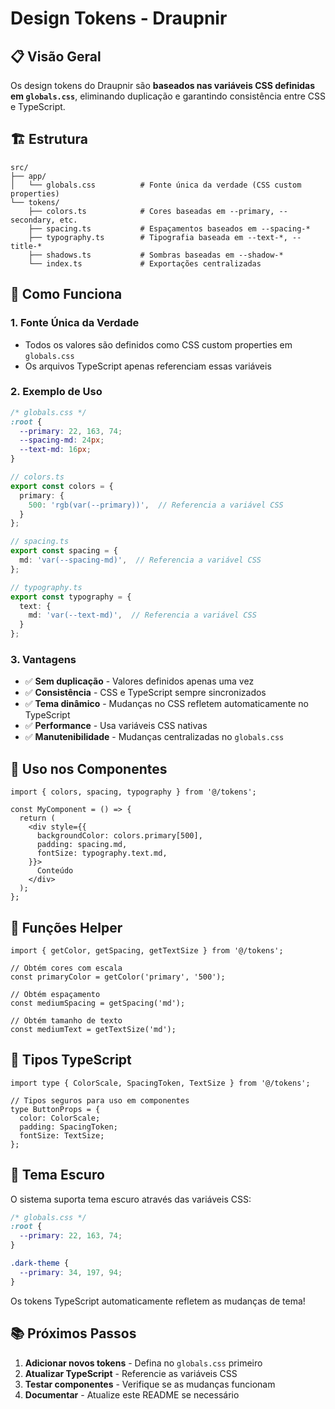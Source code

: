 # Design Tokens - Draupnir

## 📋 Visão Geral

Os design tokens do Draupnir são **baseados nas variáveis CSS definidas em `globals.css`**, eliminando duplicação e garantindo consistência entre CSS e TypeScript.

## 🏗️ Estrutura

```
src/
├── app/
│   └── globals.css          # Fonte única da verdade (CSS custom properties)
└── tokens/
    ├── colors.ts            # Cores baseadas em --primary, --secondary, etc.
    ├── spacing.ts           # Espaçamentos baseados em --spacing-*
    ├── typography.ts        # Tipografia baseada em --text-*, --title-*
    ├── shadows.ts           # Sombras baseadas em --shadow-*
    └── index.ts             # Exportações centralizadas
```

## 🎨 Como Funciona

### 1. **Fonte Única da Verdade**
- Todos os valores são definidos como CSS custom properties em `globals.css`
- Os arquivos TypeScript apenas referenciam essas variáveis

### 2. **Exemplo de Uso**

```css
/* globals.css */
:root {
  --primary: 22, 163, 74;
  --spacing-md: 24px;
  --text-md: 16px;
}
```

```typescript
// colors.ts
export const colors = {
  primary: {
    500: 'rgb(var(--primary))',  // Referencia a variável CSS
  }
};

// spacing.ts
export const spacing = {
  md: 'var(--spacing-md)',  // Referencia a variável CSS
};

// typography.ts
export const typography = {
  text: {
    md: 'var(--text-md)',  // Referencia a variável CSS
  }
};
```

### 3. **Vantagens**

- ✅ **Sem duplicação** - Valores definidos apenas uma vez
- ✅ **Consistência** - CSS e TypeScript sempre sincronizados
- ✅ **Tema dinâmico** - Mudanças no CSS refletem automaticamente no TypeScript
- ✅ **Performance** - Usa variáveis CSS nativas
- ✅ **Manutenibilidade** - Mudanças centralizadas no `globals.css`

## 🚀 Uso nos Componentes

```tsx
import { colors, spacing, typography } from '@/tokens';

const MyComponent = () => {
  return (
    <div style={{
      backgroundColor: colors.primary[500],
      padding: spacing.md,
      fontSize: typography.text.md,
    }}>
      Conteúdo
    </div>
  );
};
```

## 🔧 Funções Helper

```tsx
import { getColor, getSpacing, getTextSize } from '@/tokens';

// Obtém cores com escala
const primaryColor = getColor('primary', '500');

// Obtém espaçamento
const mediumSpacing = getSpacing('md');

// Obtém tamanho de texto
const mediumText = getTextSize('md');
```

## 📝 Tipos TypeScript

```tsx
import type { ColorScale, SpacingToken, TextSize } from '@/tokens';

// Tipos seguros para uso em componentes
type ButtonProps = {
  color: ColorScale;
  padding: SpacingToken;
  fontSize: TextSize;
};
```

## 🌙 Tema Escuro

O sistema suporta tema escuro através das variáveis CSS:

```css
/* globals.css */
:root {
  --primary: 22, 163, 74;
}

.dark-theme {
  --primary: 34, 197, 94;
}
```

Os tokens TypeScript automaticamente refletem as mudanças de tema!

## 📚 Próximos Passos

1. **Adicionar novos tokens** - Defina no `globals.css` primeiro
2. **Atualizar TypeScript** - Referencie as variáveis CSS
3. **Testar componentes** - Verifique se as mudanças funcionam
4. **Documentar** - Atualize este README se necessário 